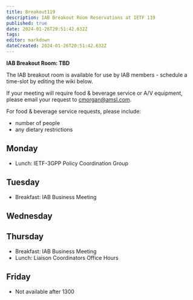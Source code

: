 ```yaml
---
title: Breakout119
description: IAB Breakout Room Reservations at IETF 119
published: true
date: 2024-01-26T20:51:42.632Z
tags: 
editor: markdown
dateCreated: 2024-01-26T20:51:42.632Z
---
```


**IAB Breakout Room: TBD**

The IAB breakout room is available for use by IAB members -  schedule a time-slot by editing the wiki below.  

If your meeting will require food & beverage service or A/V equipment, please email your request to cmorgan@amsl.com. 

For food & beverage service requests, please include:

* number of people
* any dietary restrictions


## Monday 

* Lunch: IETF-3GPP Policy Coordination Group

## Tuesday 

* Breakfast: IAB Business Meeting


## Wednesday 



## Thursday 

* Breakfast: IAB Business Meeting
* Lunch: Liaison Coordinators Office Hours

## Friday 

* Not available after 1300
